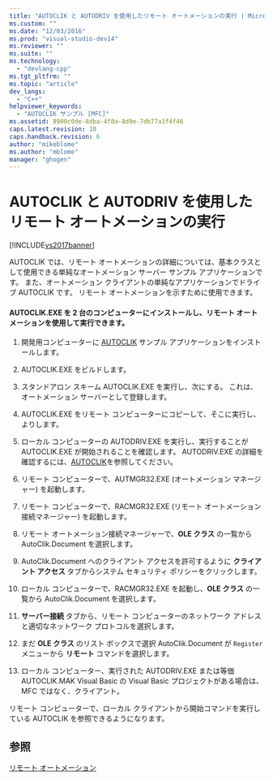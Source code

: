 ```yaml
---
title: "AUTOCLIK と AUTODRIV を使用したリモート オートメーションの実行 | Microsoft Docs"
ms.custom: ""
ms.date: "12/03/2016"
ms.prod: "visual-studio-dev14"
ms.reviewer: ""
ms.suite: ""
ms.technology: 
  - "devlang-cpp"
ms.tgt_pltfrm: ""
ms.topic: "article"
dev_langs: 
  - "C++"
helpviewer_keywords: 
  - "AUTOCLIK サンプル [MFC]"
ms.assetid: 8900c0de-8dba-4f0a-8d9e-7db77a1f4f46
caps.latest.revision: 10
caps.handback.revision: 6
author: "mikeblome"
ms.author: "mblome"
manager: "ghogen"
---
```

# AUTOCLIK と AUTODRIV を使用したリモート オートメーションの実行
[!INCLUDE[vs2017banner](../assembler/inline/includes/vs2017banner.md)]

AUTOCLIK では、リモート オートメーションの詳細については、基本クラスとして使用できる単純なオートメーション サーバー サンプル アプリケーションです。  また、オートメーション クライアントの単純なアプリケーションでドライブ AUTOCLIK です。  リモート オートメーションを示すために使用できます。  
  
#### AUTOCLIK.EXE を 2 台のコンピューターにインストールし、リモート オートメーションを使用して実行できます。  
  
1.  開発用コンピューターに [AUTOCLIK](../top/visual-cpp-samples.md) サンプル アプリケーションをインストールします。  
  
2.  AUTOCLIK.EXE をビルドします。  
  
3.  スタンドアロン スキーム AUTOCLIK.EXE を実行し、次にする。  これは、オートメーション サーバーとして登録します。  
  
4.  AUTOCLIK.EXE をリモート コンピューターにコピーして、そこに実行し、よりします。  
  
5.  ローカル コンピューターの AUTODRIV.EXE を実行し、実行することが AUTOCLIK.EXE が開始されることを確認します。  AUTODRIV.EXE の詳細を確認するには、[AUTOCLIK](../top/visual-cpp-samples.md)を参照してください。  
  
6.  リモート コンピューターで、AUTMGR32.EXE \(オートメーション マネージャー\) を起動します。  
  
7.  リモート コンピューターで、RACMGR32.EXE \(リモート オートメーション接続マネージャー\) を起動します。  
  
8.  リモート オートメーション接続マネージャーで、**OLE クラス** の一覧から AutoClik.Document を選択します。  
  
9. AutoClik.Document へのクライアント アクセスを許可するように **クライアント アクセス** タブからシステム セキュリティ ポリシーをクリックします。  
  
10. ローカル コンピューターで、RACMGR32.EXE を起動し、**OLE クラス** の一覧から AutoClik.Document を選択します。  
  
11. **サーバー接続** タブから、リモート コンピューターのネットワーク アドレスと適切なネットワーク プロトコルを選択します。  
  
12. まだ **OLE クラス** のリスト ボックスで選択 AutoClik.Document が `Register` メニューから **リモート** コマンドを選択します。  
  
13. ローカル コンピューター、実行された AUTODRIV.EXE または等価 AUTOCLIK.MAK Visual Basic の Visual Basic プロジェクトがある場合は、MFC ではなく、クライアント。  
  
 リモート コンピューターで、ローカル クライアントから開始コマンドを実行している AUTOCLIK を参照できるようになります。  
  
## 参照  
 [リモート オートメーション](../mfc/remote-automation.md)